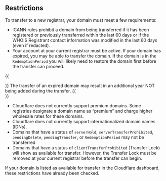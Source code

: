 ## Restrictions

To transfer to a new registrar, your domain must meet a few requirements:

- ICANN rules prohibit a domain from being transferred if it has been registered or previously transferred within the last 60 days or if the WHOIS Registrant contact information was modified in the last 60 days (even if redacted).
- Your account at your current registrar must be active. If your domain has expired, you may be able to transfer the domain. If the domain is in the `RedemptionPeriod` you will likely need to restore the domain first before the transfer can proceed.

{{<Aside type="warning">}}
The transfer of an expired domain may result in an additional year NOT being added during the transfer.
{{</Aside>}}

- Cloudflare does not currently support premium domains. Some registries designate a domain name as “premium” and charge higher wholesale rates for these domains.
- Cloudflare does not currently support internationalized domain names (IDNs).
- Domains that have a status of `serverHold`, `serverTransferProhibited`, `pendingDelete`, `pendingTransfer`, or `RedemptionPeriod` may not be transferred.
- Domains that have a status of `clientTransferProhibited` (Transfer Lock) will show as available for transfer. However, the Transfer Lock must be removed at your current registrar before the transfer can begin.

If your domain is listed as available for transfer in the Cloudflare dashboard, these restrictions have already been checked.
